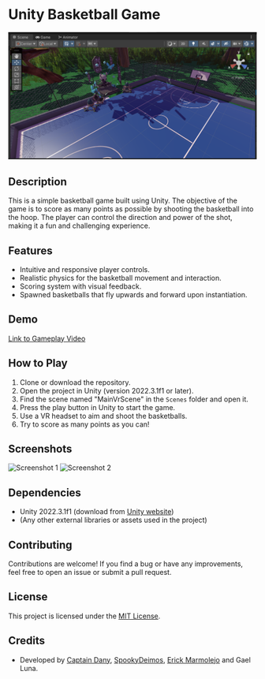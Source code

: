 # Unity Basketball Game

![Game Screenshot](./Src/Images/game_ss.png)

## Description

This is a simple basketball game built using Unity. The objective of the game is to score as many points as possible by shooting the basketball into the hoop. The player can control the direction and power of the shot, making it a fun and challenging experience.

## Features

- Intuitive and responsive player controls.
- Realistic physics for the basketball movement and interaction.
- Scoring system with visual feedback.
- Spawned basketballs that fly upwards and forward upon instantiation.

## Demo

[Link to Gameplay Video](https://www.youtube.com/watch?v=YOUR_VIDEO_ID_HERE)

## How to Play

1. Clone or download the repository.
2. Open the project in Unity (version 2022.3.1f1 or later).
3. Find the scene named "MainVrScene" in the `Scenes` folder and open it.
4. Press the play button in Unity to start the game.
5. Use a VR headset to aim and shoot the basketballs.
6. Try to score as many points as you can!

## Screenshots

![Screenshot 1](screenshots/screenshot1.png)
![Screenshot 2](screenshots/screenshot2.png)

## Dependencies

- Unity 2022.3.1f1 (download from [Unity website](https://unity.com/))
- (Any other external libraries or assets used in the project)

## Contributing

Contributions are welcome! If you find a bug or have any improvements, feel free to open an issue or submit a pull request.

## License

This project is licensed under the [MIT License](LICENSE).

## Credits

- Developed by [Captain Dany](https://github.com/CaptDany/), [SpookyDeimos](https://github.com/SpookyDeimos/), [Erick Marmolejo](https://github.com/TsunamicStone6) and Gael Luna. 
